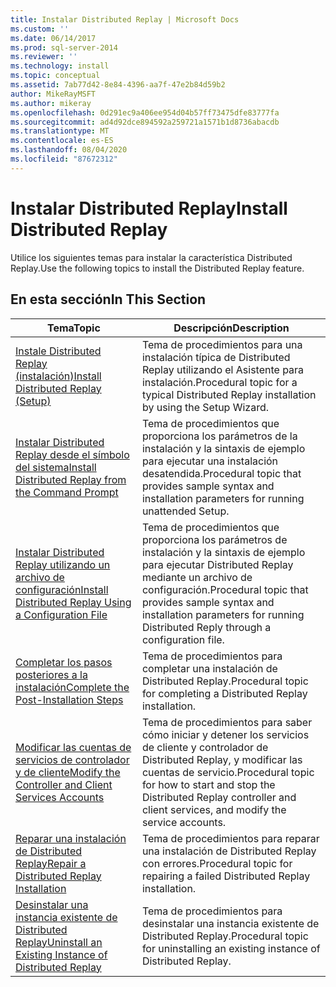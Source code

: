 ```yaml
---
title: Instalar Distributed Replay | Microsoft Docs
ms.custom: ''
ms.date: 06/14/2017
ms.prod: sql-server-2014
ms.reviewer: ''
ms.technology: install
ms.topic: conceptual
ms.assetid: 7ab77d42-8e84-4396-aa7f-47e2b84d59b2
author: MikeRayMSFT
ms.author: mikeray
ms.openlocfilehash: 0d291ec9a406ee954d04b57ff73475dfe83777fa
ms.sourcegitcommit: ad4d92dce894592a259721a1571b1d8736abacdb
ms.translationtype: MT
ms.contentlocale: es-ES
ms.lasthandoff: 08/04/2020
ms.locfileid: "87672312"
---
```

# <a name="install-distributed-replay"></a><span data-ttu-id="ffef5-102">Instalar Distributed Replay</span><span class="sxs-lookup"><span data-stu-id="ffef5-102">Install Distributed Replay</span></span>
  <span data-ttu-id="ffef5-103">Utilice los siguientes temas para instalar la característica Distributed Replay.</span><span class="sxs-lookup"><span data-stu-id="ffef5-103">Use the following topics to install the Distributed Replay feature.</span></span>  
  
## <a name="in-this-section"></a><span data-ttu-id="ffef5-104">En esta sección</span><span class="sxs-lookup"><span data-stu-id="ffef5-104">In This Section</span></span>  
  
|<span data-ttu-id="ffef5-105">Tema</span><span class="sxs-lookup"><span data-stu-id="ffef5-105">Topic</span></span>|<span data-ttu-id="ffef5-106">Descripción</span><span class="sxs-lookup"><span data-stu-id="ffef5-106">Description</span></span>|  
|-----------|-----------------|  
|[<span data-ttu-id="ffef5-107">Instale Distributed Replay &#40;instalación&#41;</span><span class="sxs-lookup"><span data-stu-id="ffef5-107">Install Distributed Replay &#40;Setup&#41;</span></span>](../../sql-server/install/install-distributed-replay-setup.md)|<span data-ttu-id="ffef5-108">Tema de procedimientos para una instalación típica de Distributed Replay utilizando el Asistente para instalación.</span><span class="sxs-lookup"><span data-stu-id="ffef5-108">Procedural topic for a typical Distributed Replay installation by using the Setup Wizard.</span></span>|  
|[<span data-ttu-id="ffef5-109">Instalar Distributed Replay desde el símbolo del sistema</span><span class="sxs-lookup"><span data-stu-id="ffef5-109">Install Distributed Replay from the Command Prompt</span></span>](install-distributed-replay-overview.md)|<span data-ttu-id="ffef5-110">Tema de procedimientos que proporciona los parámetros de la instalación y la sintaxis de ejemplo para ejecutar una instalación desatendida.</span><span class="sxs-lookup"><span data-stu-id="ffef5-110">Procedural topic that provides sample syntax and installation parameters for running unattended Setup.</span></span>|  
|[<span data-ttu-id="ffef5-111">Instalar Distributed Replay utilizando un archivo de configuración</span><span class="sxs-lookup"><span data-stu-id="ffef5-111">Install Distributed Replay Using a Configuration File</span></span>](../../sql-server/install/install-distributed-replay-using-a-configuration-file.md)|<span data-ttu-id="ffef5-112">Tema de procedimientos que proporciona los parámetros de instalación y la sintaxis de ejemplo para ejecutar Distributed Replay mediante un archivo de configuración.</span><span class="sxs-lookup"><span data-stu-id="ffef5-112">Procedural topic that provides sample syntax and installation parameters for running Distributed Reply through a configuration file.</span></span>|  
|[<span data-ttu-id="ffef5-113">Completar los pasos posteriores a la instalación</span><span class="sxs-lookup"><span data-stu-id="ffef5-113">Complete the Post-Installation Steps</span></span>](complete-the-post-installation-steps.md)|<span data-ttu-id="ffef5-114">Tema de procedimientos para completar una instalación de Distributed Replay.</span><span class="sxs-lookup"><span data-stu-id="ffef5-114">Procedural topic for completing a Distributed Replay installation.</span></span>|  
|[<span data-ttu-id="ffef5-115">Modificar las cuentas de servicios de controlador y de cliente</span><span class="sxs-lookup"><span data-stu-id="ffef5-115">Modify the Controller and Client Services Accounts</span></span>](modify-the-controller-and-client-services-accounts.md)|<span data-ttu-id="ffef5-116">Tema de procedimientos para saber cómo iniciar y detener los servicios de cliente y controlador de Distributed Replay, y modificar las cuentas de servicio.</span><span class="sxs-lookup"><span data-stu-id="ffef5-116">Procedural topic for how to start and stop the Distributed Replay controller and client services, and modify the service accounts.</span></span>|  
|[<span data-ttu-id="ffef5-117">Reparar una instalación de Distributed Replay</span><span class="sxs-lookup"><span data-stu-id="ffef5-117">Repair a Distributed Replay Installation</span></span>](../../sql-server/install/repair-a-distributed-replay-installation.md)|<span data-ttu-id="ffef5-118">Tema de procedimientos para reparar una instalación de Distributed Replay con errores.</span><span class="sxs-lookup"><span data-stu-id="ffef5-118">Procedural topic for repairing a failed Distributed Replay installation.</span></span>|  
|[<span data-ttu-id="ffef5-119">Desinstalar una instancia existente de Distributed Replay</span><span class="sxs-lookup"><span data-stu-id="ffef5-119">Uninstall an Existing Instance of Distributed Replay</span></span>](../../sql-server/install/uninstall-an-existing-instance-of-distributed-replay.md)|<span data-ttu-id="ffef5-120">Tema de procedimientos para desinstalar una instancia existente de Distributed Replay.</span><span class="sxs-lookup"><span data-stu-id="ffef5-120">Procedural topic for uninstalling an existing instance of Distributed Replay.</span></span>|  
  
  
